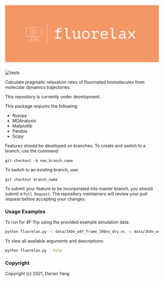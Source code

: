 ![fluorelax](docs/logo_crop.jpeg "fluorelax")
=================================
![tests](https://github.com/darianyang/fluorelax/actions/workflows/test.yml/badge.svg)

Calculate pragmatic relaxation rates of fluorinated biomolecules from molecular dynamics trajectories.

This repository is currently under development.

This package reqiures the following:
- Numpy
- MDAnalysis
- Matplotlib
- Pandas
- Scipy

Features should be developed on branches. To create and switch to a branch, use the command:

`git checkout -b new_branch_name`

To switch to an existing branch, use:

`git checkout branch_name`

To submit your feature to be incorporated into master branch, you should submit a `Pull Request`. The repository maintainers will review your pull request before accepting your changes.


### Usage Examples
To run for 4F-Trp using the provided example simulation data:
``` Bash
python fluorelax.py -c data/3k0n_w4f_frame_198ns_dry.nc -p data/3k0n_w4f_dry.prmtop --sys w4f
```
To view all available arguments and descriptions:
``` Bash
python fluorelax.py --help
```

### Copyright

Copyright (c) 2021, Darian Yang
